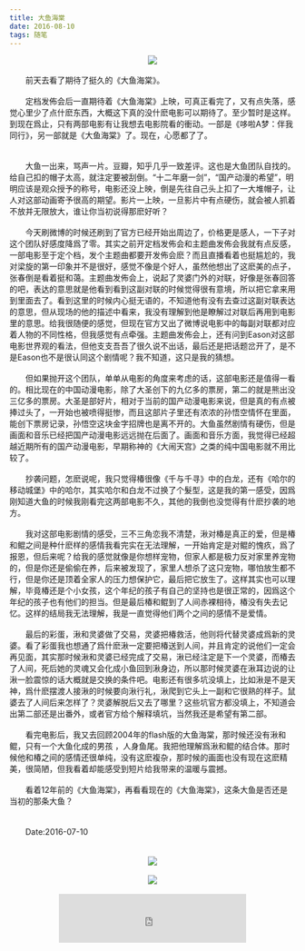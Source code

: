 ```yaml
---
title: 大鱼海棠
date: 2016-08-10
tags: 随笔
---
```

<center><img src="https://cloud.githubusercontent.com/assets/17524418/16709379/0a955360-4642-11e6-92fc-d105e79c6af6.jpeg" style="border:0px;"></center><br>　　前天去看了期待了挺久的《大鱼海棠》。<br><br>　　定档发佈会后一直期待着《大鱼海棠》上映，可真正看完了，又有点失落，感觉心里少了点什麽东西，大概这下真的没什麽电影可以期待了。至少暂时是这样。到现在爲止，只有两部电影有让我想去电影院看的衝动。一部是《哆啦A梦：伴我同行》，另一部就是《大鱼海棠》了。现在，心愿都了了。<br><br><a id="more"></a><br><!--more-->　　大鱼一出来，骂声一片。豆瓣，知乎几乎一致差评。这也是大鱼团队自找的。给自己扣的帽子太高，就注定要被刮倒。“十二年磨一剑”，“国产动漫的希望”，明明应该是观众授予的称号，电影还没上映，倒是先往自己头上扣了一大堆帽子，让人对这部动画寄予很高的期望。影片一上映，一旦影片中有点硬伤，就会被人抓着不放并无限放大，谁让你当初说得那麽好听？<br><br>　　今天刷微博的时候还刷到了官方已经开始出周边了，价格更是感人，一下子对这个团队好感度降爲了零。其实之前开定档发佈会和主题曲发佈会我就有点反感，一部电影至于定个档，发个主题曲都要开发佈会麽？而且直播看着也挺尴尬的，我对梁旋的第一印象并不是很好，感觉不像是个好人，虽然他想出了这麽美的点子，张春倒是看着挺和蔼。主题曲发佈会上，说起了灵婆门外的对联，好像是张春回答的吧，表达的意思就是他看到看到这副对联的时候觉得很有意境，所以把它拿来用到里面去了。看到这里的时候内心挺无语的，不知道他有没有去查过这副对联表达的意思，但从现场的他的描述中看来，我没有理解到他是瞭解过对联后再用到电影里的意思。给我很随便的感觉，但现在官方又出了微博说电影中的每副对联都对应着人物的不同性格，但我感觉有点牵强。主题曲发佈会上，还有问到Eason对这部电影世界观的看法，但他支支吾吾了很久说不出话，最后还是把话题岔开了，是不是Eason也不是很认同这个剧情呢？我不知道，这只是我的猜想。<br><br>　　但如果抛开这个团队，单单从电影的角度来考虑的话，这部电影还是值得一看的。相比现在的中国动漫电影，除了大圣创下的九亿多的票房，第二的就是熊出没三亿多的票房。大圣是部好片，相对于当前的国产动漫电影来说，但是真的有点被捧过头了，一开始也被喷得挺惨，而且这部片子里还有浓浓的孙悟空情怀在里面，能创下票房记录，孙悟空这块金字招牌也是离不开的。大鱼虽然剧情有硬伤，但是画面和音乐已经把国产动漫电影远远抛在后面了。画面和音乐方面，我觉得已经超越近期所有的国产动漫电影，早期称神的《大闹天宫》之类的纯中国电影就不用比较了。<br><br>　　抄袭问题，怎麽说呢，我只觉得椿很像《千与千寻》中的白龙，还有《哈尔的移动城堡》中的哈尔，其实哈尔和白龙不过换了个髮型，这是我的第一感受，因爲刚知道大鱼的时候我刚看完这两部电影不久，其他的我倒也没觉得有什麽抄袭的地方。<br><br>　　我对这部电影剧情的感受，三不三角恋我不清楚，湫对椿是真正的爱，但是椿和鲲之间是种什麽样的感情我看完实在无法理解，一开始肯定是对鲲的愧疚，爲了报恩，但后来呢？给我的感觉就像是你想样宠物，但家人都是极力反对家里养宠物的，但是你还是偷偷在养，后来被发现了，家里人想杀了这只宠物，哪怕放生都不行，但是你还是顶着全家人的压力想保护它，最后把它放生了。这样其实也可以理解，毕竟椿还是个小女孩，这个年纪的孩子有自己的坚持也是很正常的，因爲这个年纪的孩子也有他们的担当。但是最后椿和鲲到了人间赤裸相待，椿没有失去记忆。这样的结局我无法理解，我是一直觉得他们两个之间的感情不是爱情。<br><br>　　最后的彩蛋，湫和灵婆做了交易，灵婆把椿救活，他则将代替灵婆成爲新的灵婆。看了彩蛋我也想通了爲什麽湫一定要把椿送到人间，并且肯定的说他们一定会再见面，其实那时候湫和灵婆已经完成了交易，湫已经注定是下一个灵婆，而椿去了人间，死后她的灵魂又会化成小鱼回到湫身边，所以那时候灵婆在湫耳边说的让湫一脸震惊的话大概就是交换的条件吧。电影还有很多坑没填上，比如湫是不是天神，爲什麽摆渡人接湫的时候要向湫行礼，湫爬到它头上一副和它很熟的样子。鼠婆去了人间后来怎样了？灵婆解脱后又去了哪里？这些坑官方都没填上，不知道会出第二部还是出番外，或者官方给个解释填坑，当然我还是希望有第二部。<br><br>　　看完电影后，我又去回顾2004年的flash版的大鱼海棠，那时候还没有湫和鲲，只有一个大鱼化成的男孩 ，人身鱼尾。我把他理解爲湫和鲲的结合体。那时候他和椿之间的感情还很单纯，没有这麽複杂，那时候的画面也没有现在这麽精美，很简陋，但我看着却能感受到短片给我带来的温暖与震撼。<br><br>　　看着12年前的《大鱼海棠》，再看看现在的《大鱼海棠》，这条大鱼是否还是当初的那条大鱼？<br><br><br>　　Date:2016-07-10<br><br><br><center><img src="https://cloud.githubusercontent.com/assets/17524418/16709361/46fe8728-4641-11e6-9194-0efebc78df05.png" style="border:0px;"></center><br><center><img src="https://cloud.githubusercontent.com/assets/17524418/16709373/af3b1ff4-4641-11e6-821c-c178d8296705.png" style="border:0px;"></center><br><center><iframe frameborder="no" border="0" marginwidth="0" marginheight="0" width="330" height="86" src="http://music.163.com/outchain/player?type=2&id=25909149&auto=1&height=66"></iframe></center>
